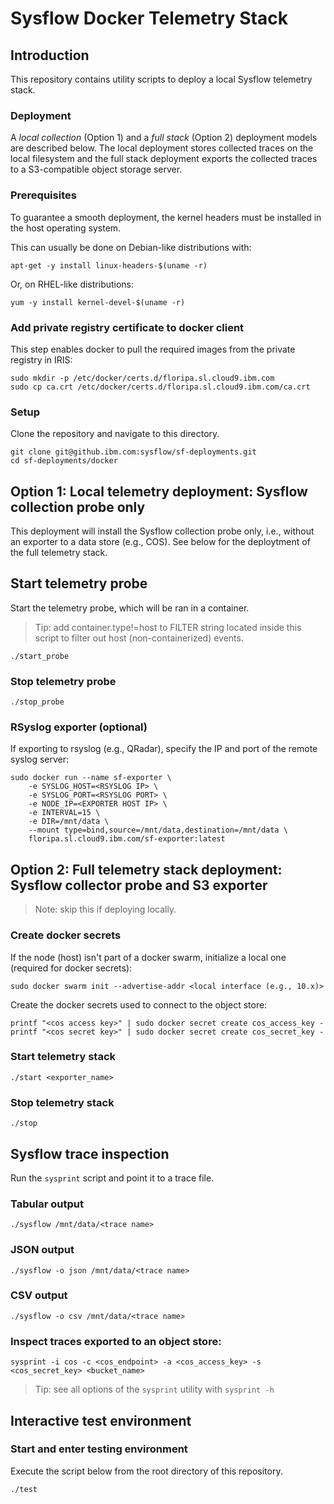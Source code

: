 # Sysflow Docker Telemetry Stack

## Introduction
This repository contains utility scripts to deploy a local Sysflow telemetry stack.

### Deployment
A _local collection_ (Option 1) and a _full stack_ (Option 2) deployment models are described below. The local deployment stores collected traces on the local filesystem and the full stack deployment exports the collected traces to a S3-compatible object storage server. 

### Prerequisites
To guarantee a smooth deployment, the kernel headers must be installed in the host operating system.

This can usually be done on Debian-like distributions with:
```
apt-get -y install linux-headers-$(uname -r)
```
Or, on RHEL-like distributions:
```
yum -y install kernel-devel-$(uname -r)
```
### Add private registry certificate to docker client
This step enables docker to pull the required images from the private registry in IRIS:
```
sudo mkdir -p /etc/docker/certs.d/floripa.sl.cloud9.ibm.com
sudo cp ca.crt /etc/docker/certs.d/floripa.sl.cloud9.ibm.com/ca.crt
```

### Setup

Clone the repository and navigate to this directory.

```
git clone git@github.ibm.com:sysflow/sf-deployments.git
cd sf-deployments/docker
```

## Option 1: Local telemetry deployment: Sysflow collection probe only

This deployment will install the Sysflow collection probe only, i.e., without an exporter to a data store (e.g., COS).  See below for the deploytment of the full telemetry stack.

## Start telemetry probe 
Start the telemetry probe, which will be ran in a container.

> Tip: add container.type!=host to FILTER string located inside this script to filter out host (non-containerized) events.

```
./start_probe 
```

### Stop telemetry probe
```
./stop_probe
```

### RSyslog exporter (optional)
If exporting to rsyslog (e.g., QRadar), specify the IP and port of the remote syslog server:
```
sudo docker run --name sf-exporter \
    -e SYSLOG_HOST=<RSYSLOG IP> \
    -e SYSLOG_PORT=<RSYSLOG PORT> \
    -e NODE_IP=<EXPORTER HOST IP> \
    -e INTERVAL=15 \
    -e DIR=/mnt/data \
    --mount type=bind,source=/mnt/data,destination=/mnt/data \
    floripa.sl.cloud9.ibm.com/sf-exporter:latest
```

## Option 2: Full telemetry stack deployment: Sysflow collector probe and S3 exporter
> Note: skip this if deploying locally.

### Create docker secrets
If the node (host) isn't part of a docker swarm, initialize a local one (required for docker secrets):
```
sudo docker swarm init --advertise-addr <local interface (e.g., 10.x)>
```
Create the docker secrets used to connect to the object store:
```
printf "<cos access key>" | sudo docker secret create cos_access_key -
printf "<cos secret key>" | sudo docker secret create cos_secret_key -
```
### Start telemetry stack
```
./start <exporter_name> 
```
### Stop telemetry stack
```
./stop
```

## Sysflow trace inspection
Run the `sysprint` script and point it to a trace file.

### Tabular output
```
./sysflow /mnt/data/<trace name>
```

### JSON output
```
./sysflow -o json /mnt/data/<trace name>
```

### CSV output
```
./sysflow -o csv /mnt/data/<trace name>
```

### Inspect traces exported to an object store:
```
sysprint -i cos -c <cos_endpoint> -a <cos_access_key> -s <cos_secret_key> <bucket_name>
```

> Tip: see all options of the `sysprint` utility with `sysprint -h`


## Interactive test environment

### Start and enter testing environment
Execute the script below from the root directory of this repository.
```
./test
```


